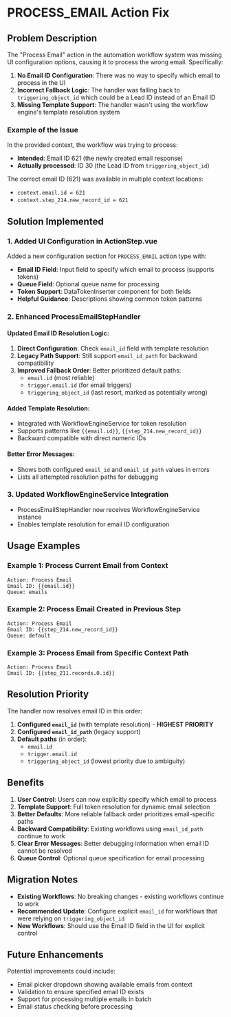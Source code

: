 # PROCESS_EMAIL Action Fix

## Problem Description

The "Process Email" action in the automation workflow system was missing UI configuration options, causing it to process the wrong email. Specifically:

1. **No Email ID Configuration**: There was no way to specify which email to process in the UI
2. **Incorrect Fallback Logic**: The handler was falling back to `triggering_object_id` which could be a Lead ID instead of an Email ID
3. **Missing Template Support**: The handler wasn't using the workflow engine's template resolution system

### Example of the Issue
In the provided context, the workflow was trying to process:
- **Intended**: Email ID 621 (the newly created email response)
- **Actually processed**: ID 30 (the Lead ID from `triggering_object_id`)

The correct email ID (621) was available in multiple context locations:
- `context.email.id = 621`
- `context.step_214.new_record_id = 621`

## Solution Implemented

### 1. Added UI Configuration in ActionStep.vue

Added a new configuration section for `PROCESS_EMAIL` action type with:

- **Email ID Field**: Input field to specify which email to process (supports tokens)
- **Queue Field**: Optional queue name for processing
- **Token Support**: DataTokenInserter component for both fields
- **Helpful Guidance**: Descriptions showing common token patterns

### 2. Enhanced ProcessEmailStepHandler

#### Updated Email ID Resolution Logic:
1. **Direct Configuration**: Check `email_id` field with template resolution
2. **Legacy Path Support**: Still support `email_id_path` for backward compatibility  
3. **Improved Fallback Order**: Better prioritized default paths:
   - `email.id` (most reliable)
   - `trigger.email.id` (for email triggers)
   - `triggering_object_id` (last resort, marked as potentially wrong)

#### Added Template Resolution:
- Integrated with WorkflowEngineService for token resolution
- Supports patterns like `{{email.id}}`, `{{step_214.new_record_id}}`
- Backward compatible with direct numeric IDs

#### Better Error Messages:
- Shows both configured `email_id` and `email_id_path` values in errors
- Lists all attempted resolution paths for debugging

### 3. Updated WorkflowEngineService Integration

- ProcessEmailStepHandler now receives WorkflowEngineService instance
- Enables template resolution for email ID configuration

## Usage Examples

### Example 1: Process Current Email from Context
```
Action: Process Email
Email ID: {{email.id}}
Queue: emails
```

### Example 2: Process Email Created in Previous Step
```
Action: Process Email  
Email ID: {{step_214.new_record_id}}
Queue: default
```

### Example 3: Process Email from Specific Context Path
```
Action: Process Email
Email ID: {{step_211.records.0.id}}
```

## Resolution Priority

The handler now resolves email ID in this order:

1. **Configured `email_id`** (with template resolution) - **HIGHEST PRIORITY**
2. **Configured `email_id_path`** (legacy support)
3. **Default paths** (in order):
   - `email.id` 
   - `trigger.email.id`
   - `triggering_object_id` (lowest priority due to ambiguity)

## Benefits

1. **User Control**: Users can now explicitly specify which email to process
2. **Template Support**: Full token resolution for dynamic email selection
3. **Better Defaults**: More reliable fallback order prioritizes email-specific paths
4. **Backward Compatibility**: Existing workflows using `email_id_path` continue to work
5. **Clear Error Messages**: Better debugging information when email ID cannot be resolved
6. **Queue Control**: Optional queue specification for email processing

## Migration Notes

- **Existing Workflows**: No breaking changes - existing workflows continue to work
- **Recommended Update**: Configure explicit `email_id` for workflows that were relying on `triggering_object_id`
- **New Workflows**: Should use the Email ID field in the UI for explicit control

## Future Enhancements

Potential improvements could include:
- Email picker dropdown showing available emails from context
- Validation to ensure specified email ID exists
- Support for processing multiple emails in batch
- Email status checking before processing
